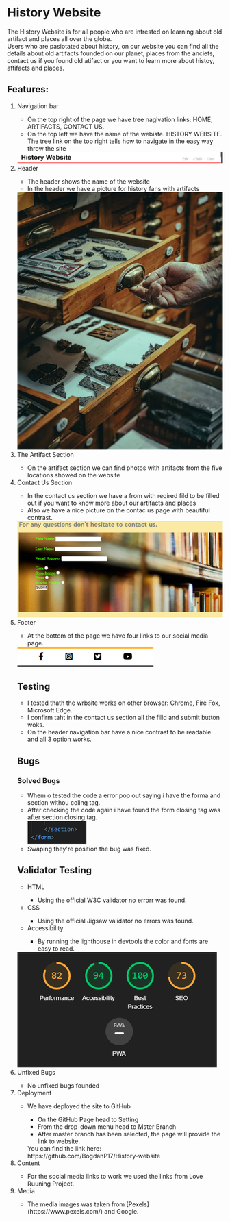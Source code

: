 # History Website

The History Website is for all people who are intrested on learning about old artifact and places all over the globe.<br>
Users who are pasiotated about history, on our website you can find all the details about old artifacts founded on our planet, places from the anciets, contact us if you found old atifact or you want to learn more about histoy, aftifacts and places.
    
    

## Features:
<ol>
<li>Navigation bar</li>
  
  <ul>
  <li>On the top right of the page we have tree nagivation links: HOME, ARTIFACTS, CONTACT US.</li>
  <li>On the top left we have the name of the webiste. HISTORY WEBSITE.
    The tree link on the top right tells how to navigate in the easy way throw the site</li>
    </ul>
 <img src="images/Screenshot header.png">
 <li>Header</li>
  <ul>
  <li>The header shows the name of the website</li>
  <li>In the header we have a picture for history fans with artifacts</li>
  </ul>
  <img src="images/free-photo-of-old-artisan-showing-vintage-and-antique-artifacts-in-wooden-drawers.jpeg">
  <li>The Artifact Section</li>
  <ul>
  <li>On the artifact section we can find photos with artifacts from the five locations showed on the website</li>
  </ul>
  <li>Contact Us Section</li>
  <ul>
  <li>In the contact us section we have a from with reqired fild to be filled out if you want to know more about our artifacts and places</li>
  <li>Also we have a nice picture on the contac us page with beautiful contrast.</li>
  </ul>
  <img src="images/Screenshotcontact.png">
  <li>Footer</li>
  <ul>
  <li>At the bottom of the page we have four links to our social media page.</li>
  </ul>
  <img src="images/Screenshotfooter.png">
  
  ## Testing
  <ul>
  <li>I tested thath the wrbsite works on other browser: Chrome, Fire Fox, Microsoft Edge. </li>
  <li>I confirm taht in the contact us section all the filld and submit button woks.</li>
  <li>On the header navigation bar have a nice contrast to be readable and all 3 option works.</li>
  </ul>
  
  ## Bugs
  
  ### Solved Bugs
  <ul>
  <li>Whem o tested the code a error pop out saying i have the forma and section withou coling tag.</li>
  <li>After checking the code again i have found the form closing tag was after section closing tag.</li>
  <img src="/images/Screenshotbug.png">
  <li>Swaping they're position the bug was fixed.</li>
  </ul>
  
  ## Validator Testing
  <ul>
  <li>HTML</li>
    <ul><li>Using the official W3C validator no errorr was found.</li></ul>
  <li>CSS</li>
    <ul><li>Using the official Jigsaw validator no errors was found.</li></ul>
  <li>Accessibility</li>
  <ul><li>By running the lighthouse in devtools the color and fonts are easy to read.</li></ul>
  </ul>
  <img src="images/Screenshot lighthouse.png">
  <li>Unfixed Bugs</li>
  <ul><li>No unfixed bugs founded</li></ul>
  <li>Deployment</li>
  <ul>
  <li>We have deployed the site to GitHub</li>
  <ul><li>On the GitHub Page head to Setting</li>
  <li>From the drop-down menu head to Mster Branch</li>
  <li>After master branch has been selected, the page will provide the link to website.</li></ul>
   You can find the link here:<br>
    https://github.com/BogdanP17/History-website
  </ul>
  <li>Content</li>
  <ul>
  <li>For the social media links to work we used the links from Love Ruuning Project.</li>
  </ul>
  <li>Media</li>
  <ul>
  <li>The media images was taken from [Pexels](https://www.pexels.com/) and Google.</li>
  </ul>
  </ol>
  

  
  
